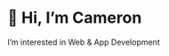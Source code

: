 # 👋 Hi, I’m Cameron
I’m interested in Web & App Development

<!---
cambram/cambram is a ✨ special ✨ repository because its `README.md` (this file) appears on your GitHub profile.
You can click the Preview link to take a look at your changes.
--->
